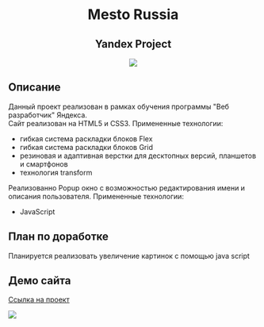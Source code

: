 <h1 align="center">Mesto Russia</h1>

<h2 align="center">Yandex Project</h1>

<p align="center">

<img src="https://img.shields.io/badge/madeby-AnastasiaA1890-blue" >

</p>

## Описание

Данный проект реализован в рамках обучения программы "Веб разработчик" Яндекса.  
Сайт реализован на HTML5 и CSS3. Примененные технологии:
* гибкая система раскладки блоков Flex
* гибкая система раскладки блоков Grid
* резиновая и адаптивная верстки для десктопных версий, планшетов и смартфонов
* технология transform

Реализованно Popup окно с возможностью редактирования имени и описания пользователя.
Примененные технологии:
* JavaScript

## План по доработке

Планируется реализовать увеличение картинок с помощью java script

## Демо сайта

<p align="center">

[Ссылка на проект](https://anastasiaa1890.github.io/mesto/)

<img src="https://i.postimg.cc/ZqPGkhsW/Group-3.jpg" >

</p>
